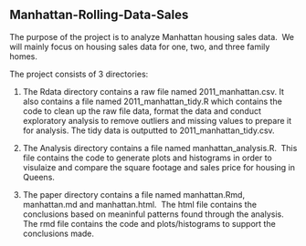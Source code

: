 ## Manhattan-Rolling-Data-Sales

The purpose of the project is to analyze Manhattan housing sales data.  We will mainly focus on housing sales data for one, two, and three family homes. 

The project consists of 3 directories:

1.  The Rdata directory contains a raw file named 2011_manhattan.csv.  It also contains a file named 2011_manhattan_tidy.R which contains the code to clean up the raw file data, format the data and conduct exploratory analysis to remove outliers and missing values to prepare it for analysis.  The tidy data is outputted to 2011_manhattan_tidy.csv.

2.  The Analysis directory contains a file named manhattan_analysis.R.  This file contains the code to generate plots and histograms in order to visulaize and compare the square footage and sales price for housing in Queens.

3.  The paper directory contains a file named manhattan.Rmd, manhattan.md and manhattan.html.  The html file contains the conclusions based on meaninful patterns found through the analysis.  The rmd file contains the code and plots/histograms to support the conclusions made.
